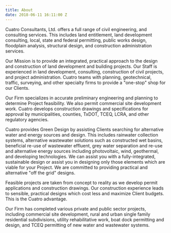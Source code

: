 ```yaml
---
title: About
date: 2018-06-11 16:11:00 Z
---
```


Cuatro Consultants, Ltd. offers a full range of civil engineering, and consulting services.  This includes land entitlement, land development consulting, local, state and federal permitting, public works design, floodplain analysis, structural design, and construction administration services.

Our Mission is to provide an integrated, practical approach to the design and construction of land development and building projects.   Our Staff is experienced in land development, consulting, construction of civil projects, and project administration.  Cuatro teams with planning, geotechnical, traffic, surveying, and other specialty firms to provide a "one-stop" shop for our Clients.

​Our Firm specializes in accurate preliminary engineering and planning to determine Project feasibility.  We also permit commercial site development work.  Cuatro develops construction drawings and specifications for approval by municipalities, counties, TxDOT, TCEQ, LCRA, and other regulatory agencies.

Cuatro provides Green Design by assisting Clients searching for alternative water and energy sources and design.  This includes rainwater collection systems, alternative wastewater solutions such as constructed wet basins, beneficial re-use of wastewater effluent, grey water separation and re-use and alternative energy sources including photovoltaic, wind, geothermal, and developing technologies.  We can assist you with a fully-integrated, sustainable design or assist you in designing only those elements which are viable for your Project.  We are committed to providing practical and alternative "off the grid" designs.

Feasible projects are taken from concept to reality as we develop permit applications and construction drawings.  Our construction experience leads to sensible, practical designs which cost less and maximize Client budgets.  This is the Cuatro advantage.

Our Firm has completed various private and public sector projects, including commercial site development, rural and urban single family residential subdivisions, utility rehabilitative work, boat dock permitting and design, and TCEQ permitting of new water and wastewater systems.